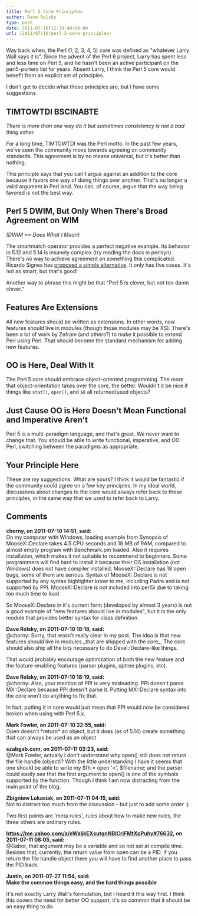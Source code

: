 ```yaml
---
title: Perl 5 Core Principles
author: Dave Rolsky
type: post
date: 2011-07-10T12:38:40+00:00
url: /2011/07/10/perl-5-core-principles/
---
```

Way back when, the Perl (1, 2, 3, 4, 5) core was defined as "whatever Larry Wall says it is". Since the advent of the Perl 6 project, Larry has spent less and less time on Perl 5, and he hasn't been an active participant on the perl5-porters list for years. Absent Larry, I think the Perl 5 core would benefit from an explicit set of principles.

I don't get to decide what those principles are, but I have some suggestions.

## TIMTOWTDI BSCINABTE

_There is more than one way do it but sometimes consistency is not a bad thing either._

For a long time, TIMTOWTDI was the Perl motto. In the past few years, we've seen the community move towards agreeing on community standards. This agreement is by no means universal, but it's better than nothing.

This principle says that you can't argue against an addition to the core because it favors one way of doing things over another. That's no longer a valid argument in Perl land. You can, of course, argue that the way being favored is not the best way.

## Perl 5 DWIM, But Only When There's Broad Agreement on WIM

_(DWIM == Does What I Mean)_

The smartmatch operator provides a perfect negative example. Its behavior in 5.12 and 5.14 is insanely complex (try reading the docs in perlsyn). There's no way to achieve agreement on something this complicated. Ricardo Signes has [proposed a simple alternative][1]. It only has five cases. It's not as smart, but that's good!

Another way to phrase this might be that "Perl 5 is clever, but not too damn clever."

## Features Are Extensions

All new features should be written as extensions. In other words, new features should live in modules (though those modules may be XS). There's been a lot of work by Zefram (and others?) to make it possible to extend Perl using Perl. That should become the standard mechanism for adding new features.

## OO is Here, Deal With It

The Perl 5 core should embrace object-oriented programming. The more that object-orientation takes over the core, the better. Wouldn't it be nice if things like `stat()`, `open()`, and `$0` all returned/used objects?

## Just Cause OO is Here Doesn't Mean Functional and Imperative Aren't

Perl 5 is a multi-paradigm language, and that's great. We never want to change that. You should be able to write functional, imperative, and OO Perl, switching between the paradigms as appropriate.

## Your Principle Here

These are my suggestions. What are yours? I think it would be fantastic if the community could agree on a few key principles. In my ideal world, discussions about changes to the core would always refer back to these principles, in the same way that we used to refer back to Larry.

 [1]: http://www.xray.mpe.mpg.de/mailing-lists/perl5-porters/2011-07/msg00226.html

## Comments

**chorny, on 2011-07-10 14:51, said:**  
On my computer with Windows, loading example from Synopsis of MooseX::Declare takes 4.5 CPU seconds and 18 MB of RAM, compared to almost empty program with Benchmark.pm loaded. Also it requires installation, which makes it not suitable to recommend to beginners. Some programmers will find hard to install it because their OS installation (not Windows) does not have compiler installed. MooseX::Declare has 18 open bugs, some of them are serious. Syntax of MooseX::Declare is not supported by any syntax highlighter know to me, including Padre and is not supported by PPI. MooseX::Declare is not included into perl5i due to taking too much time to load.

So MooseX::Declare in it's current form (developed by almost 3 years) is not a good example of "new features should live in modules", but it is the only module that provides better syntax for class definition.

**Dave Rolsky, on 2011-07-10 18:18, said:**  
@chorny: Sorry, that wasn't really clear in my post. The idea is that new features should live in modules \_that are shipped with the core\_. The core should also ship all the bits necessary to do Devel::Declare-like things.

That would probably encourage optimization of both the new feature and the feature-enabling features (parser plugins, optree plugins, etc).

**Dave Rolsky, on 2011-07-10 18:19, said:**  
@chorny: Also, your mention of PPI is very misleading. PPI doesn't parse MX::Declare because PPI doesn't parse it. Putting MX::Declare syntax into the core won't do anything to fix that.

In fact, putting it in core would just mean that PPI would now be considered broken when using with Perl 5.x.

**Mark Fowler, on 2011-07-10 22:55, said:**  
Open doesn't \*return\* an object, but it does (as of 5.14) create something that can always be used as an object

**szabgab.com, on 2011-07-11 02:23, said:**  
@Mark Fowler, actually I don't understand why open() still does not return the file handle (object)? With the little understanding I have it seems that one should be able to write my $fh = open '<', $filename; and the parser could easily see that the first argument to open() is one of the symbols supported by the function. Though I think I am now distracting from the main point of the blog.

**Zbigniew Lukasiak, on 2011-07-11 04:15, said:**  
Not to distract too much from the discussion - but just to add some order :)

Two first points are 'meta rules', rules about how to make new rules, the three others are ordinary rules.

**https://me.yahoo.com/a/eWaljkEXsutgnNBICriFMtXpPuhy#76632, on 2011-07-11 08:05, said:**  
@Gabor, that argument may be a variable and so not set at compile time. Besides that, currently, the return value from open can be a PID. If you return the file handle object there you will have to find another place to pass the PID back.

**Justin, on 2011-07-27 11:54, said:**  
**Make the common things easy, and the hard things possible**

It's not exactly Larry Wall's formulation, but I heard it this way first. I think this covers the need for better OO support, it's so common that it should be an easy thing to do.